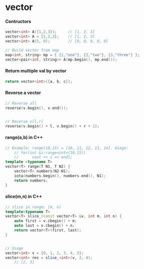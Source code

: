 # vector
#### Contructors

```cpp
vector<int> A({1,2,3}); 	// [1, 2, 3]
vector<int> A = {1,2,3}; 	// [1, 2, 3]
vector<int> A(5, 0); 		// [0, 0, 0, 0, 0]

// Build vector from map
map<int, string> mp = { {1,"one"}, {2,"two"}, {3,"three"} };
vector<pair<int, string>> A(mp.begin(), mp.end());
```

#### Return multiple val by vector

```cpp
return vector<int>({a, b, c});
```

#### Reverse a vector

```C++
// Reverse all
reverse(v.begin(), v.end());


// Reverse v[l,r]
reverse(v.begin() + l, v.begin() + r + 1);
```

#### range(a,b) in C++

```C++
// Example: range(10,15) = [10, 11, 12, 13, 14]. Usage:
    // for(int &i:range<int>(10,15))
    //      cout << i << endl;
template <typename T>
vector<T> range(T N1, T N2) {
    vector<T> numbers(N2-N1);
    iota(numbers.begin(), numbers.end(), N1);
    return numbers;
}
```

#### slice(m,n) in C++

```cpp
// slice in range: [m, n)
template<typename T>
vector<T> slice_(const vector<T> &v, int m, int n) {
    auto first = v.cbegin() + m;
    auto last = v.cbegin() + n;
    return vector<T>(first, last);
}


// Usage
vector<int> v = {0, 1, 2, 3, 4, 5};
vector<int> res = slice_<int>(v, 2, 4);
    // [2, 3]
```
